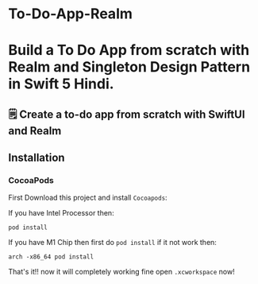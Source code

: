 # To-Do-App-Realm
# Build a To Do App from scratch with Realm and Singleton Design Pattern in Swift 5 Hindi.

## 🗒 Create a to-do app from scratch with SwiftUI and Realm

## Installation

### CocoaPods
First Download this project and install `Cocoapods`:

If you have Intel Processor then:

```
pod install
```  

If you have M1 Chip then first do `pod install` if it not work then:

```
arch -x86_64 pod install
```  

That's it!! now it will completely working fine open `.xcworkspace` now!
